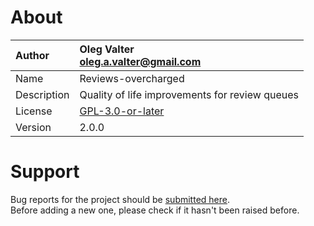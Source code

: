 
# About

| Author       | Oleg Valter<br>[oleg.a.valter@gmail.com](mailto:oleg.a.valter@gmail.com) |
| :----------- | :----------------------- |
| Name | Reviews-overcharged |
| Description | Quality of life improvements for review queues |
| License | [GPL-3.0-or-later](https://spdx.org/licenses/GPL-3.0-or-later) |
| Version | 2.0.0 |


# Support

Bug reports for the project should be [submitted here](https://github.com/userscripters/reviews-overcharged/issues).
<br>Before adding a new one, please check if it hasn't been raised before.
  